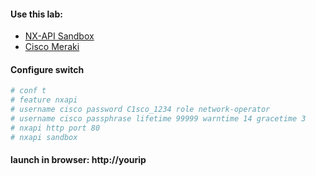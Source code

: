 #### Use this lab:
- [NX-API Sandbox](https://devnetsandbox.cisco.com/RM/Diagram/Index/dae38dd8-e8ee-4d7c-a21c-6036bed7a804?diagramType=Topology)
- [Cisco Meraki](https://devnetsandbox.cisco.com/RM/Diagram/Index/a9487767-deef-4855-b3e3-880e7f39eadc?diagramType=Topology)

#### Configure switch
```yml
# conf t
# feature nxapi
# username cisco password C1sco_1234 role network-operator
# username cisco passphrase lifetime 99999 warntime 14 gracetime 3
# nxapi http port 80
# nxapi sandbox
```

#### launch in browser: http://yourip
